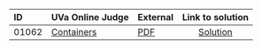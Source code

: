 | ID | UVa Online Judge | External | Link to solution |
|:---|:---|:---|:---:|
| 01062 | [Containers](https://onlinejudge.org/index.php?option=onlinejudge&Itemid=8&page=show_problem&problem=3503) | [PDF](https://onlinejudge.org/external/10/1062.pdf) | [Solution](https://github.com/versenyi98/uva-solutions/tree/main/solutions/01062%20-%20Containers)|

